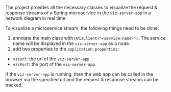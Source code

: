 The project provides all the necessary classes to visualize the request & response streams of a Spring microservice in the `viz-server-app` in a network diagram in real time. 

To visualize a microservice stream, the following things need to be done:
1. annotate the main class with `@VizClient("<service-name>")`. The service name will be displayed in the `viz-server-app` as a node.
2. add two properties to the `application.properties`:
  - `vzsUrl`: the url of the `viz-server-app`.
  - `vzsPort`: the port of the `viz-server-app`.

If the `viz-server-app` is running, then the web app can be called in the browser via the specified url and the request & response streams can be tracked.

